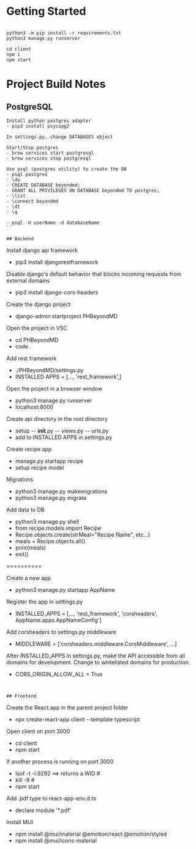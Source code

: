 # Getting Started
```

python3 -m pip install -r requirements.txt
python3 manage.py runserver

cd client
npm i
npm start
```

# Project Build Notes

## PostgreSQL
```
Install python postgres adapter
- pip3 install psycopg2

In settings.py, change DATABASES object

Start/Stop postgres
- brew services start postgresql
- brew services stop postgresql

Use psql (postgres utility) to create the DB
- psql postgres
- \du
- CREATE DATABASE beyondmd;
- GRANT ALL PRIVILEGES ON DATABASE beyondmd TO postgres;
- \list
- \connect beyondmd
- \dt
- \q

- psql -U userName -d databaseName
``

## Backend
```
Install django api framework
- pip3 install djangorestframework

Disable django's default behavior that blocks incoming requests from external domains
- pip3 install django-cors-headers

Create the django project
- django-admin startproject PHBeyondMD

Open the project in VSC
- cd PHBeyondMD
- code .

Add rest framework
- ./PHBeyondMD/settings.py
- INSTALLED APPS = [..., 'rest_framework',]

Open the project in a browser window
- python3 manage.py runserver
- localhost:8000

Create api directory in the root directory
- setup 
-- __init__.py
-- views.py
-- urls.py
- add to INSTALLED APPS in settings.py

Create recipe app
- manage.py startapp recipe 
- setup recipe model

Migrations
- python3 manage.py makemigrations
- python3 manage.py migrate

Add data to DB
- python3 manage.py shell
- from recipe.models import Recipe
- Recipe.objects.create(strMeal="Recipe Name", etc...)
- meals = Recipe.objects.all()
- print(meals)
- exit()


==========

Create a new app
- python3 manage.py startapp AppName

Register the app in settings.py
- INSTALLED_APPS = [..., 'rest_framework', 'corsheaders', AppName.apps.AppNameConfig']

Add corsheaders to settings.py middleware
- MIDDLEWARE = ['corsheaders.middleware.CorsMiddleware', ...]

After INSTALLED_APPS in settings.py, make the API accessible from all domains for development. Change to whitelisted domains for production.
- CORS_ORIGIN_ALLOW_ALL = True 
```


## Frontend
```
Create the React app in the parent project folder
- npx create-react-app client --template typescript

Open client on port 3000
- cd client
- npm start

If another process is running on port 3000
- lsof -t -i:9292
==> returns a WID #
- kill -9 #
- npm start

Add .pdf type to react-app-env.d.ts
- declare module '*.pdf'

Install MUI
- npm install @mui/material @emotion/react @emotion/styled
- npm install @mui/icons-material 

```